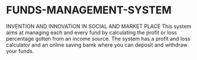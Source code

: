 # FUNDS-MANAGEMENT-SYSTEM


INVENTION AND INNOVATION IN SOCIAL AND MARKET PLACE
This system aims at managing each and every fund by calculating the profit or loss percentage gotten from an income source.
The system has a profit and loss calculator and an online saving bamk where you can deposit and withdraw your funds.
